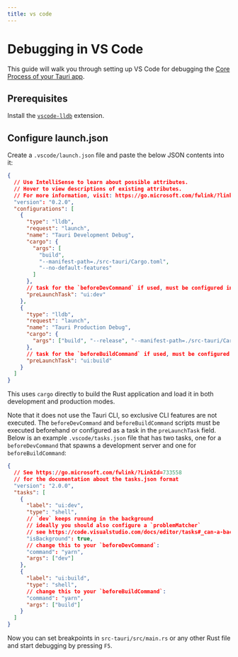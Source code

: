 ```yaml
---
title: vs code
---
```


# Debugging in VS Code

This guide will walk you through setting up VS Code for debugging the [Core Process of your Tauri app].

## Prerequisites

Install the [`vscode-lldb`] extension.

[`vscode-lldb`]: https://marketplace.visualstudio.com/items?itemName=vadimcn.vscode-lldb

## Configure launch.json

Create a `.vscode/launch.json` file and paste the below JSON contents into it:

```json title=".vscode/launch.json"
{
  // Use IntelliSense to learn about possible attributes.
  // Hover to view descriptions of existing attributes.
  // For more information, visit: https://go.microsoft.com/fwlink/?linkid=830387
  "version": "0.2.0",
  "configurations": [
    {
      "type": "lldb",
      "request": "launch",
      "name": "Tauri Development Debug",
      "cargo": {
        "args": [
          "build",
          "--manifest-path=./src-tauri/Cargo.toml",
          "--no-default-features"
        ]
      },
      // task for the `beforeDevCommand` if used, must be configured in `.vscode/tasks.json`
      "preLaunchTask": "ui:dev"
    },
    {
      "type": "lldb",
      "request": "launch",
      "name": "Tauri Production Debug",
      "cargo": {
        "args": ["build", "--release", "--manifest-path=./src-tauri/Cargo.toml"]
      },
      // task for the `beforeBuildCommand` if used, must be configured in `.vscode/tasks.json`
      "preLaunchTask": "ui:build"
    }
  ]
}
```

This uses `cargo` directly to build the Rust application and load it in both development and production modes.

Note that it does not use the Tauri CLI, so exclusive CLI features are not executed. The `beforeDevCommand` and `beforeBuildCommand` scripts must be executed beforehand or configured as a task in the `preLaunchTask` field. Below is an example `.vscode/tasks.json` file that has two tasks, one for a `beforeDevCommand` that spawns a development server and one for `beforeBuildCommand`:

```json title=".vscode/tasks.json"
{
  // See https://go.microsoft.com/fwlink/?LinkId=733558
  // for the documentation about the tasks.json format
  "version": "2.0.0",
  "tasks": [
    {
      "label": "ui:dev",
      "type": "shell",
      // `dev` keeps running in the background
      // ideally you should also configure a `problemMatcher`
      // see https://code.visualstudio.com/docs/editor/tasks#_can-a-background-task-be-used-as-a-prelaunchtask-in-launchjson
      "isBackground": true,
      // change this to your `beforeDevCommand`:
      "command": "yarn",
      "args": ["dev"]
    },
    {
      "label": "ui:build",
      "type": "shell",
      // change this to your `beforeBuildCommand`:
      "command": "yarn",
      "args": ["build"]
    }
  ]
}
```

Now you can set breakpoints in `src-tauri/src/main.rs` or any other Rust file and start debugging by pressing `F5`.

[core process of your tauri app]: ../../references/architecture/process-model.md#the-core-process
